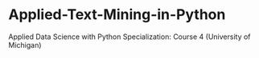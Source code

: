 # Applied-Text-Mining-in-Python
Applied Data Science with Python Specialization: Course 4 (University of Michigan)
